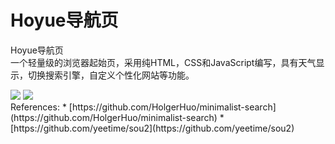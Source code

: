 # Hoyue导航页
Hoyue导航页<br />
一个轻量级的浏览器起始页，采用纯HTML，CSS和JavaScript编写，具有天气显示，切换搜索引擎，自定义个性化网站等功能。<br />

<img src="https://image.hoyue.fun/imgup/2024/04/202404150302972.webp"/>
<img src="https://image.hoyue.fun/imgup/2024/04/202404150302685.webp"/>
<br />
References: 
* [https://github.com/HolgerHuo/minimalist-search](https://github.com/HolgerHuo/minimalist-search)
* [https://github.com/yeetime/sou2](https://github.com/yeetime/sou2)

